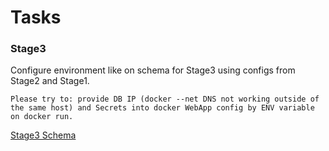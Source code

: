 Tasks
===
### Stage3
Configure environment like on schema for Stage3 using configs from Stage2 and Stage1.

    Please try to: provide DB IP (docker --net DNS not working outside of the same host) and Secrets into docker WebApp config by ENV variable on docker run.

[Stage3 Schema](https://github.com/ask4ua/DKN/blob/master/Practices/Lection2/Stage3/DevOpsTrainig2-Stage3.png)